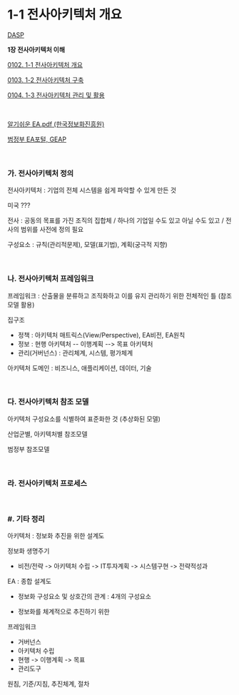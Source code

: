 # 1-1 전사아키텍처 개요

<p> <a href="./study_dasp.html">DASP</a> </p>

**<p> 1장 전사아키텍처 이해</p>**
<p> <a href="./study_0102.html">0102. 1-1 전사아키텍처 개요</a> </p>
<p> <a href="./study_0103.html">0103. 1-2 전사아키텍처 구축</a> </p>
<p> <a href="./study_0104.html">0104. 1-3 전사아키텍처 관리 및 활용</a> </p>

<br>

[알기쉬운 EA.pdf (한국정보화진흥원)](./file/%EC%95%8C%EA%B8%B0%EC%89%AC%EC%9A%B4%20EA.pdf)

[범정부 EA포털, GEAP](https://www.geap.go.kr/real/)

<br>

### 가. 전사아키텍처 정의 

전사아키텍처 : 기업의 전체 시스템을 쉽게 파악할 수 있게 만든 것

미국 ???

전사 : 공동의 목표를 가진 조직의 집합체  /  하나의 기업일 수도 있고 아닐 수도 있고  /  전사의 범위를 사전에 정의 필요

구성요소 : 규칙(관리적문제),  모델(표기법),  계획(궁극적 지향)

<br>


### 나. 전사아키텍처 프레임워크 

프레임워크 : 산출물을 분류하고 조직화하고 이를 유지 관리하기 위한 전체적인 틀 (참조모델 활용)

집구조
- 정책 : 아키텍처 매트릭스(View/Perspective), EA비전, EA원칙
- 정보 : 현행 아키텍처 -- 이행계획 --> 목표 아키텍처
- 관리(거버넌스) : 관리체계, 시스템, 평가체계

아키텍처 도메인 : 비즈니스, 애플리케이션, 데이터, 기술

<br>


### 다. 전사아키텍처 참조 모델

아키텍처 구성요소를 식별하여 표준화한 것 (추상화된 모델)

산업군별, 아키텍처별 참조모델

범정부 참조모델

<br>


### 라. 전사아키텍처 프로세스

<br>


### #. 기타 정리

아키텍처 : 정보화 추진을 위한 설계도

정보화 생명주기
- 비전/전략 -> 아키텍처 수립 -> IT투자계획 -> 시스템구현 -> 전략적성과

EA : 종합 설계도

- 정보화 구성요소 및 상호간의 관계 : 4개의 구성요소

- 정보화를 체계적으로 추진하기 위한

프레임워크
- 거버넌스
- 아키텍처 수립
- 현행 -> 이행계획 -> 목표
- 관리도구
  
원침, 기준/지침, 추진체계, 절차